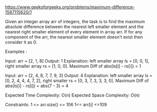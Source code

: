 https://www.geeksforgeeks.org/problems/maximum-difference-1587115620/1

Given an integer array arr of integers, the task is to find the maximum absolute difference between the nearest left smaller element and the nearest right smaller element of every element in array arr. If for any component of the arr, the nearest smaller element doesn't exist then consider it as 0.

Examples :

Input: arr = [2, 1, 8]
Output: 1
Explanation: left smaller array ls = [0, 0, 1], right smaller array rs = [1, 0, 0]. Maximum Diff of abs(ls[i] - rs[i]) = 1

Input: arr = [2, 4, 8, 7, 7, 9, 3]
Output: 4
Explanation: left smaller array ls = [0, 2, 4, 4, 4, 7, 2], right smaller rs = [0, 3, 7, 3, 3, 3, 0]. Maximum Diff of abs(ls[i] - rs[i]) = abs(7 - 3) = 4

Expected Time Complexity: O(n)
Expected Space Complexity: O(n)

Constraints:
1 <= arr.size() <= 106
1<= arr[i] <=109

